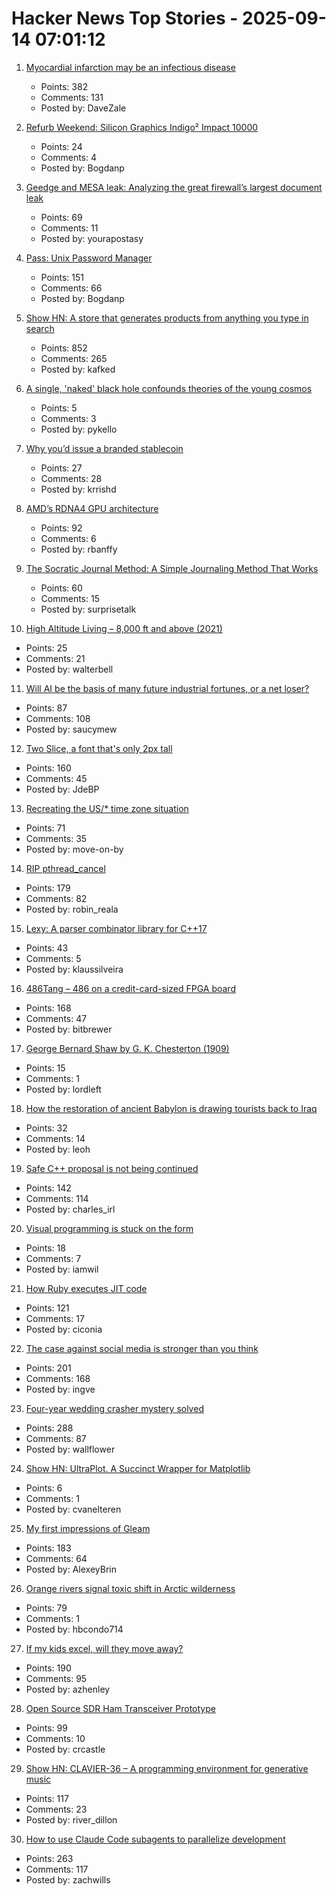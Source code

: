 # Hacker News Top Stories - 2025-09-14 07:01:12

1. [Myocardial infarction may be an infectious disease](https://www.tuni.fi/en/news/myocardial-infarction-may-be-infectious-disease)
   - Points: 382
   - Comments: 131
   - Posted by: DaveZale

2. [Refurb Weekend: Silicon Graphics Indigo² Impact 10000](http://oldvcr.blogspot.com/2025/09/refurb-weekend-silicon-graphics-indigo.html)
   - Points: 24
   - Comments: 4
   - Posted by: Bogdanp

3. [Geedge and MESA leak: Analyzing the great firewall’s largest document leak](https://gfw.report/blog/geedge_and_mesa_leak/en/)
   - Points: 69
   - Comments: 11
   - Posted by: yourapostasy

4. [Pass: Unix Password Manager](https://www.passwordstore.org/)
   - Points: 151
   - Comments: 66
   - Posted by: Bogdanp

5. [Show HN: A store that generates products from anything you type in search](https://anycrap.shop/)
   - Points: 852
   - Comments: 265
   - Posted by: kafked

6. [A single, 'naked' black hole confounds theories of the young cosmos](https://www.quantamagazine.org/a-single-naked-black-hole-rewrites-the-history-of-the-universe-20250912/)
   - Points: 5
   - Comments: 3
   - Posted by: pykello

7. [Why you’d issue a branded stablecoin](https://text-incubation.com/Why+you%27d+issue+a+branded+stablecoin+like+McDonaldsCoin)
   - Points: 27
   - Comments: 28
   - Posted by: krrishd

8. [AMD’s RDNA4 GPU architecture](https://chipsandcheese.com/p/amds-rdna4-gpu-architecture-at-hot)
   - Points: 92
   - Comments: 6
   - Posted by: rbanffy

9. [The Socratic Journal Method: A Simple Journaling Method That Works](https://mindthenerd.com/the-socratic-journal-method-a-simple-journaling-method-that-actually-works/)
   - Points: 60
   - Comments: 15
   - Posted by: surprisetalk

10. [High Altitude Living – 8,000 ft and above (2021)](https://studioq.com/blog/2021/5/30/high-altitude-living-8000-ft-and-above-2450-meters)
   - Points: 25
   - Comments: 21
   - Posted by: walterbell

11. [Will AI be the basis of many future industrial fortunes, or a net loser?](https://joincolossus.com/article/ai-will-not-make-you-rich/)
   - Points: 87
   - Comments: 108
   - Posted by: saucymew

12. [Two Slice, a font that's only 2px tall](https://joefatula.com/twoslice.html)
   - Points: 160
   - Comments: 45
   - Posted by: JdeBP

13. [Recreating the US/* time zone situation](https://rachelbythebay.com/w/2025/09/12/tz/)
   - Points: 71
   - Comments: 35
   - Posted by: move-on-by

14. [RIP pthread_cancel](https://eissing.org/icing/posts/rip_pthread_cancel/)
   - Points: 179
   - Comments: 82
   - Posted by: robin_reala

15. [Lexy: A parser combinator library for C++17](https://github.com/foonathan/lexy)
   - Points: 43
   - Comments: 5
   - Posted by: klaussilveira

16. [486Tang – 486 on a credit-card-sized FPGA board](https://nand2mario.github.io/posts/2025/486tang_486_on_a_credit_card_size_fpga_board/)
   - Points: 168
   - Comments: 47
   - Posted by: bitbrewer

17. [George Bernard Shaw by G. K. Chesterton (1909)](https://www.gutenberg.org/ebooks/19535)
   - Points: 15
   - Comments: 1
   - Posted by: lordleft

18. [How the restoration of ancient Babylon is drawing tourists back to Iraq](https://www.theartnewspaper.com/2025/09/12/how-the-restoration-of-ancient-babylon-is-helping-to-draw-tourists-back-to-iraq)
   - Points: 32
   - Comments: 14
   - Posted by: leoh

19. [Safe C++ proposal is not being continued](https://sibellavia.lol/posts/2025/09/safe-c-proposal-is-not-being-continued/)
   - Points: 142
   - Comments: 114
   - Posted by: charles_irl

20. [Visual programming is stuck on the form](https://interjectedfuture.com/visual-programming-is-stuck-on-the-form/)
   - Points: 18
   - Comments: 7
   - Posted by: iamwil

21. [How Ruby executes JIT code](https://railsatscale.com/2025-09-08-how-ruby-executes-jit-code-the-hidden-mechanics-behind-the-magic/)
   - Points: 121
   - Comments: 17
   - Posted by: ciconia

22. [The case against social media is stronger than you think](https://arachnemag.substack.com/p/the-case-against-social-media-is)
   - Points: 201
   - Comments: 168
   - Posted by: ingve

23. [Four-year wedding crasher mystery solved](https://www.theguardian.com/uk-news/2025/sep/12/wedding-crasher-mystery-solved-four-years-bride-scotland)
   - Points: 288
   - Comments: 87
   - Posted by: wallflower

24. [Show HN: UltraPlot. A Succinct Wrapper for Matplotlib](https://github.com/Ultraplot/UltraPlot)
   - Points: 6
   - Comments: 1
   - Posted by: cvanelteren

25. [My first impressions of Gleam](https://mtlynch.io/notes/gleam-first-impressions/)
   - Points: 183
   - Comments: 64
   - Posted by: AlexeyBrin

26. [Orange rivers signal toxic shift in Arctic wilderness](https://news.ucr.edu/articles/2025/09/08/orange-rivers-signal-toxic-shift-arctic-wilderness)
   - Points: 79
   - Comments: 1
   - Posted by: hbcondo714

27. [If my kids excel, will they move away?](https://jeffreybigham.com/blog/2025/where-will-my-kids-go.html)
   - Points: 190
   - Comments: 95
   - Posted by: azhenley

28. [Open Source SDR Ham Transceiver Prototype](https://m17project.org/2025/08/18/first-linht-tests/)
   - Points: 99
   - Comments: 10
   - Posted by: crcastle

29. [Show HN: CLAVIER-36 – A programming environment for generative music](https://clavier36.com/p/LtZDdcRP3haTWHErgvdM)
   - Points: 117
   - Comments: 23
   - Posted by: river_dillon

30. [How to use Claude Code subagents to parallelize development](https://zachwills.net/how-to-use-claude-code-subagents-to-parallelize-development/)
   - Points: 263
   - Comments: 117
   - Posted by: zachwills


